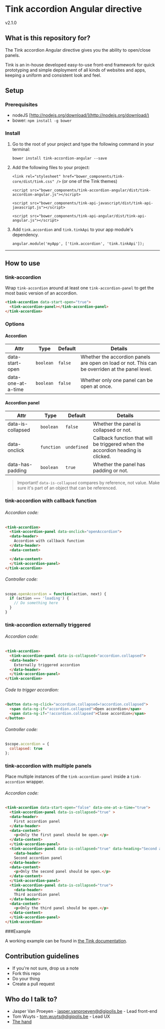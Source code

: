 # Tink accordion Angular directive

v2.1.0

## What is this repository for?

The Tink accordion Angular directive gives you the ability to open/close panels.

Tink is an in-house developed easy-to-use front-end framework for quick prototyping and simple deployment of all kinds of websites and apps, keeping a uniform and consistent look and feel.

## Setup

### Prerequisites

* nodeJS [http://nodejs.org/download/](http://nodejs.org/download/)
* bower: `npm install -g bower`

### Install

1. Go to the root of your project and type the following command in your terminal:

   `bower install tink-accordion-angular --save`

2. Add the following files to your project:

   `<link rel="stylesheet" href="bower_components/tink-core/dist/tink.css" />` (or one of the Tink themes)

   `<script src="bower_components/tink-accordion-angular/dist/tink-accordion-angular.js"></script>`

   `<script src="bower_components/tink-api-javascript/dist/tink-api-javascript.js"></script>`

   `<script src="bower_components/tink-api-angular/dist/tink-api-angular.js"></script>`

3. Add `tink.accordion` and `tink.tinkApi` to your app module's dependency.

   `angular.module('myApp', ['tink.accordion', 'tink.tinkApi']);`



----------



## How to use

### tink-accordion

Wrap `tink-accordion` around at least one `tink-accordion-panel` to get the most basic version of an accordion.

```html
<tink-accordion data-start-open="true">
  <tink-accordion-panel></tink-accordion-panel>
</tink-accordion>
```

### Options

#### Accordion

Attr | Type | Default | Details
--- | --- | --- | ---
data-start-open | `boolean` | `false` | Whether the accordion panels are open on load or not. This can be overriden at the panel level.
data-one-at-a-time | `boolean` | `false` | Whether only one panel can be open at once.

#### Accordion panel

Attr | Type | Default | Details
--- | --- | --- | ---
data-is-collapsed | `boolean` | `false` | Whether the panel is collapsed or not.
data-onclick | `function` | `undefined` | Callback function that will be triggered when the accordion heading is clicked.
data-has-padding | `boolean` | `true` | Whether the panel has padding or not.

> Important! `data-is-collapsed` compares by reference, not value. Make sure it's part of an object that can be referenced.


### tink-accordion with callback function

###### Accordion code: ######
```html
<tink-accordion>
  <tink-accordion-panel data-onclick="openAccordion">
  <data-header>
    Accordion with callback function
  </data-header>
  <data-content>

  </data-content>
  </tink-accordion-panel>
</tink-accordion>
```

###### Controller code: ######
```javascript
scope.openAccordion = function(action, next) {
  if (action === 'loading') {
    // Do something here
  }
}
```

### tink-accordion externally triggered

###### Accordion code: ######
```html
<tink-accordion>
  <tink-accordion-panel data-is-collapsed="accordion.collapsed">
  <data-header>
    Externally triggered accordion
  </data-header>
  </tink-accordion-panel>
</tink-accordion>
```

###### Code to trigger accordion: ######
```html
<button data-ng-click="accordion.collapsed=!accordion.collapsed">
  <span data-ng-if="accordion.collapsed">Open accordion</span>
  <span data-ng-if="!accordion.collapsed">Close accordion</span>
</button>
```

###### Controller code: ######
```javascript
$scope.accordion = {
  collapsed: true
};
```

### tink-accordion with multiple panels

Place multiple instances of the `tink-accordion-panel` inside a `tink-accordion` wrapper.

###### Accordion code: ######
```html
<tink-accordion data-start-open="false" data-one-at-a-time="true">
  <tink-accordion-panel data-is-collapsed="true" >
  <data-header>
    First accordion panel
  </data-header>
  <data-content>
    <p>Only the first panel should be open.</p>
  </data-content>
  </tink-accordion-panel>
  <tink-accordion-panel data-is-collapsed="true" data-heading="Second accordion panel">
    <data-header>
    Second accordion panel
  </data-header>
  <data-content>
    <p>Only the second panel should be open.</p>
  </data-content>
  </tink-accordion-panel>
  <tink-accordion-panel data-is-collapsed="true">
    <data-header>
    Third accordion panel
  </data-header>
  <data-content>
    <p>Only the third panel should be open.</p>
  </data-content>
  </tink-accordion-panel>
</tink-accordion>
```

###Example

A working example can be found in [the Tink documentation](http://tink.digipolis.be/#/docs/directives/accordion#example).

## Contribution guidelines

* If you're not sure, drop us a note
* Fork this repo
* Do your thing
* Create a pull request

## Who do I talk to?

* Jasper Van Proeyen - jasper.vanproeyen@digipolis.be - Lead front-end
* Tom Wuyts - tom.wuyts@digipolis.be - Lead UX
* [The hand](https://www.youtube.com/watch?v=_O-QqC9yM28)
